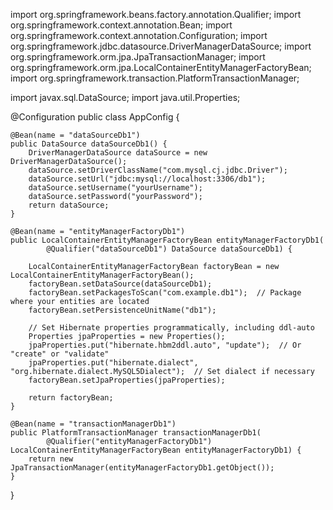import org.springframework.beans.factory.annotation.Qualifier;
import org.springframework.context.annotation.Bean;
import org.springframework.context.annotation.Configuration;
import org.springframework.jdbc.datasource.DriverManagerDataSource;
import org.springframework.orm.jpa.JpaTransactionManager;
import org.springframework.orm.jpa.LocalContainerEntityManagerFactoryBean;
import org.springframework.transaction.PlatformTransactionManager;

import javax.sql.DataSource;
import java.util.Properties;

@Configuration
public class AppConfig {

    @Bean(name = "dataSourceDb1")
    public DataSource dataSourceDb1() {
        DriverManagerDataSource dataSource = new DriverManagerDataSource();
        dataSource.setDriverClassName("com.mysql.cj.jdbc.Driver");
        dataSource.setUrl("jdbc:mysql://localhost:3306/db1");
        dataSource.setUsername("yourUsername");
        dataSource.setPassword("yourPassword");
        return dataSource;
    }

    @Bean(name = "entityManagerFactoryDb1")
    public LocalContainerEntityManagerFactoryBean entityManagerFactoryDb1(
            @Qualifier("dataSourceDb1") DataSource dataSourceDb1) {
        
        LocalContainerEntityManagerFactoryBean factoryBean = new LocalContainerEntityManagerFactoryBean();
        factoryBean.setDataSource(dataSourceDb1);
        factoryBean.setPackagesToScan("com.example.db1");  // Package where your entities are located
        factoryBean.setPersistenceUnitName("db1");

        // Set Hibernate properties programmatically, including ddl-auto
        Properties jpaProperties = new Properties();
        jpaProperties.put("hibernate.hbm2ddl.auto", "update");  // Or "create" or "validate"
        jpaProperties.put("hibernate.dialect", "org.hibernate.dialect.MySQL5Dialect");  // Set dialect if necessary
        factoryBean.setJpaProperties(jpaProperties);

        return factoryBean;
    }

    @Bean(name = "transactionManagerDb1")
    public PlatformTransactionManager transactionManagerDb1(
            @Qualifier("entityManagerFactoryDb1") LocalContainerEntityManagerFactoryBean entityManagerFactoryDb1) {
        return new JpaTransactionManager(entityManagerFactoryDb1.getObject());
    }
}
